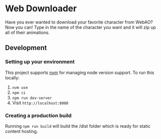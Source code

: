 # Web Downloader
Have you ever wanted to download your favorite character from WebAO? Now you can! Type in the name of the character you want and it will zip up all of their animations.

## Development
### Setting up your environment
This project supports [nvm](https://github.com/nvm-sh/nvm) for managing node version support.
To run this locally:
1. `nvm use`
2. `npm ci`
3. `npm run dev-server`
4. Visit `http://localhost:8080`

### Creating a production build
Running `npm run build` will build the /dist folder which is ready for static content hosting.
